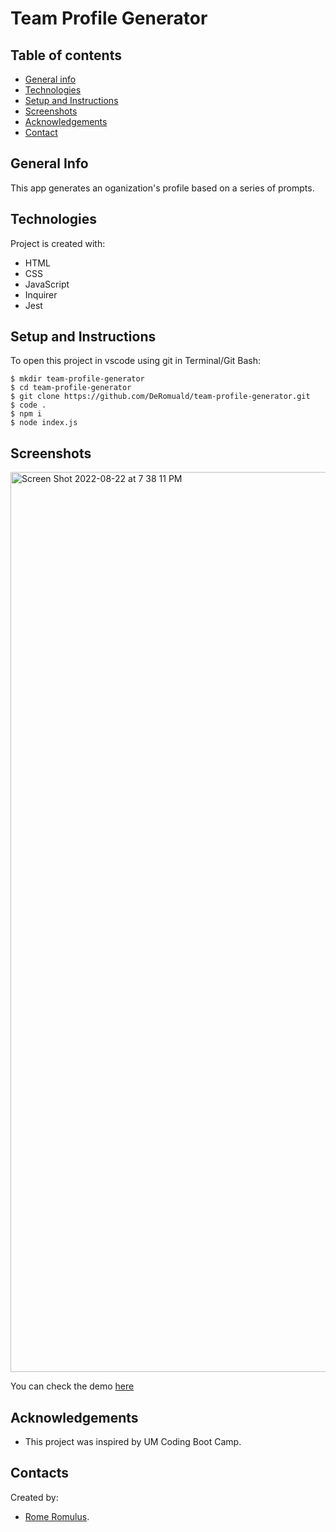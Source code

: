 # Team Profile Generator

## Table of contents
* [General info](#general-info)
* [Technologies](#technologies)
* [Setup and Instructions](#setup-and-instructions)
* [Screenshots](#screenshots)
* [Acknowledgements](#acknowledgements)
* [Contact](#contact)



## General Info
This app generates an oganization's profile based on a series of prompts.

## Technologies
Project is created with:
- HTML
- CSS
- JavaScript
- Inquirer
- Jest


## Setup and Instructions
To open this project in vscode using git in Terminal/Git Bash:

```
$ mkdir team-profile-generator
$ cd team-profile-generator
$ git clone https://github.com/DeRomuald/team-profile-generator.git
$ code .
$ npm i
$ node index.js
```



## Screenshots
<img width="1440" alt="Screen Shot 2022-08-22 at 7 38 11 PM" src="https://user-images.githubusercontent.com/100550961/186038165-81561034-ba40-4fbd-a90e-b77a00505b02.png">


You can  check the demo [here](https://file:///Users/DeRomuald/Downloads/Team%20Profile%20Generator.webm)


## Acknowledgements
- This project was inspired by UM Coding Boot Camp.

## Contacts
Created by:
- [Rome Romulus](https://github.com/DeRomuald).
